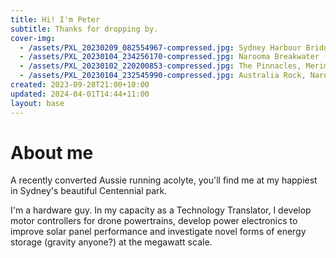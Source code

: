 ```yaml
---
title: Hi! I'm Peter
subtitle: Thanks for dropping by.
cover-img:
  - /assets/PXL_20230209_082554967-compressed.jpg: Sydney Harbour Bridge (2023)
  - /assets/PXL_20230104_234256170-compressed.jpg: Narooma Breakwater (2023)
  - /assets/PXL_20230102_220200853-compressed.jpg: The Pinnacles, Merimbula (2023)
  - /assets/PXL_20230104_232545990-compressed.jpg: Australia Rock, Narooma (2023)
created: 2023-09-28T21:00+10:00
updated: 2024-04-01T14:44+11:00
layout: base
---
```

# About me
A recently converted Aussie running acolyte, you'll find me at my happiest in Sydney's beautiful Centennial park.

I'm a hardware guy. In my capacity as a Technology Translator, I develop motor controllers for drone powertrains, develop power electronics to improve solar panel performance and investigate novel forms of energy storage (gravity anyone?) at the megawatt scale.
